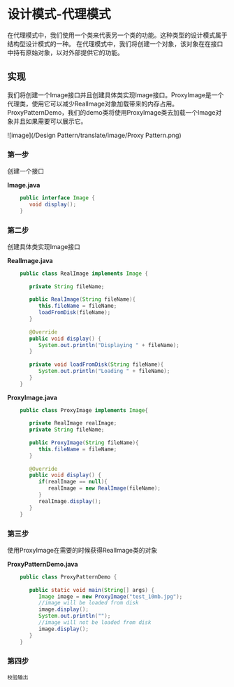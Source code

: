 
# 设计模式-代理模式


在代理模式中，我们使用一个类来代表另一个类的功能。这种类型的设计模式属于结构型设计模式的一种。
在代理模式中，我们将创建一个对象，该对象在在接口中持有原始对象，以对外部提供它的功能。

## 实现

我们将创建一个Image接口并且创建具体类实现Image接口。ProxyImage是一个代理类，使用它可以减少RealImage对象加载带来的内存占用。
ProxyPatternDemo，我们的demo类将使用ProxyImage类去加载一个Image对象并且如果需要可以展示它。
 
![image](/Design Pattern/translate/image/Proxy Pattern.png)

### 第一步

创建一个接口

**Image.java**
```java
    public interface Image {
       void display();
    }
```
### 第二步

创建具体类实现Image接口

**RealImage.java**
```java
    public class RealImage implements Image {
    
       private String fileName;
    
       public RealImage(String fileName){
          this.fileName = fileName;
          loadFromDisk(fileName);
       }
    
       @Override
       public void display() {
          System.out.println("Displaying " + fileName);
       }
    
       private void loadFromDisk(String fileName){
          System.out.println("Loading " + fileName);
       }
    }
```

**ProxyImage.java**
```java
    public class ProxyImage implements Image{
    
       private RealImage realImage;
       private String fileName;
    
       public ProxyImage(String fileName){
          this.fileName = fileName;
       }
    
       @Override
       public void display() {
          if(realImage == null){
             realImage = new RealImage(fileName);
          }
          realImage.display();
       }
    }
```
### 第三步

使用ProxyImage在需要的时候获得RealImage类的对象

**ProxyPatternDemo.java**
```java
    public class ProxyPatternDemo {
    	
       public static void main(String[] args) {
          Image image = new ProxyImage("test_10mb.jpg");
          //image will be loaded from disk
          image.display(); 
          System.out.println("");
          //image will not be loaded from disk
          image.display(); 	
       }
    }
```
### 第四步


```
校验输出
```
